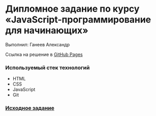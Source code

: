 # Дипломное задание по курсу «JavaScript-программирование для начинающих»
Выполнил: Ганеев Александр

Ссылка на решение в [GitHub Pages](https://alexgan063.github.io/js-cp-diploma-edited/)

### Используемый стек технологий
 - HTML
 - CSS
 - JavaScript
 - Git

 ### [Исходное задание](https://github.com/VladaIsakova/js-cp-diploma-edited/) 